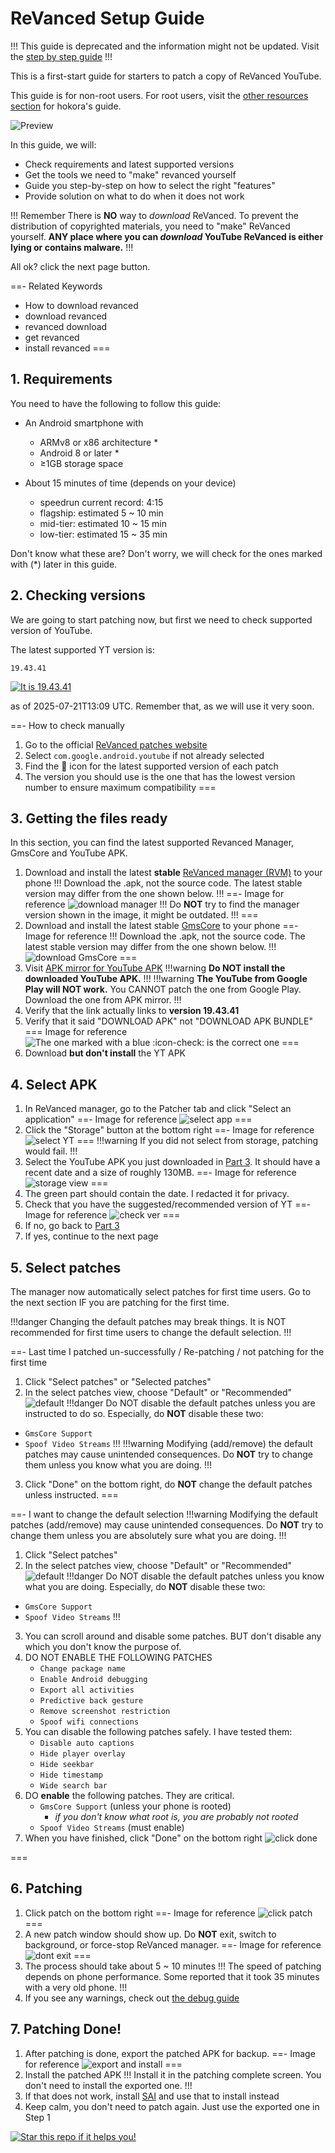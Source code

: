 # ReVanced Setup Guide

!!!
This guide is deprecated and the information might not be updated.
Visit the [step by step guide](/step-by-step/00-preface.md)
!!!

This is a first-start guide for starters to patch a copy of ReVanced YouTube.

This guide is for non-root users. For root users, visit the [other resources section](https://sodawithoutsparkles.github.io/revanced-troubleshooting-guide/#other-resources) for hokora's guide.

![Preview](https://raw.githubusercontent.com/SodaWithoutSparkles/revanced-troubleshooting-guide/main/step-by-step/00.jpg)

In this guide, we will:

- Check requirements and latest supported versions
- Get the tools we need to "make" revanced yourself
- Guide you step-by-step on how to select the right "features"
- Provide solution on what to do when it does not work

!!! Remember
There is **NO** way to _download_ ReVanced. To prevent the distribution of copyrighted materials, you need to "make" ReVanced yourself. 
**ANY place where you can _download_ YouTube ReVanced is either lying or contains malware.**
!!!

All ok? click the next page button.

==- Related Keywords
- How to download revanced
- download revanced
- revanced download
- get revanced
- install revanced
===

## 1. Requirements

You need to have the following to follow this guide:

- An Android smartphone with
    - ARMv8 or x86 architecture *
    - Android 8 or later *
    - ≥1GB storage space

- About 15 minutes of time (depends on your device)
    - speedrun current record: 4:15
    - flagship: estimated 5 ~ 10 min
    - mid-tier: estimated 10 ~ 15 min
    - low-tier: estimated 15 ~ 35 min

Don't know what these are? Don't worry, we will check for the ones marked with (*) later in this guide.

## 2. Checking versions

We are going to start patching now, but first we need to check supported version of YouTube.

The latest supported YT version is:

```
19.43.41
```

[![It is 19.43.41](https://img.shields.io/badge/Latest%20Supported%20Version-19.43.41-ff0000?style=for-the-badge&logo=youtube)](https://www.apkmirror.com/apk/google-inc/youtube/youtube-19-43-41-release/youtube-19-43-41-android-apk-download/)

as of 2025-07-21T13:09 UTC. Remember that, as we will use it very soon.

==- How to check manually
1. Go to the official [ReVanced patches website](https://revanced.app/patches?pkg=com.google.android.youtube)
2. Select `com.google.android.youtube` if not already selected
3. Find the 🎯 icon for the latest supported version of each patch
4. The version you should use is the one that has the lowest version number to ensure maximum compatibility
===

## 3. Getting the files ready

In this section, you can find the latest supported Revanced Manager, GmsCore and YouTube APK.

1. Download and install the latest **stable** [ReVanced manager (RVM)](https://github.com/ReVanced/ReVanced-manager/releases/latest) to your phone
!!!
Download the .apk, not the source code. 
The latest stable version may differ from the one shown below.
!!!
==- Image for reference
![download manager](https://github.com/SodaWithoutSparkles/ReVanced-troubleshooting-guide/blob/main/screenshots/000-download_manager.jpg?raw=true)
!!!
Do **NOT** try to find the manager version shown in the image, it might be outdated.
!!!
===
2. Download and install the latest stable [GmsCore](https://github.com/ReVanced/GmsCore/releases/latest) to your phone
==- Image for reference
!!!
Download the .apk, not the source code. 
The latest stable version may differ from the one shown below.
!!!
![download GmsCore](https://github.com/SodaWithoutSparkles/ReVanced-troubleshooting-guide/blob/main/screenshots/010-download_GmsCore.jpg?raw=true)
===
3. Visit [APK mirror for YouTube APK](https://www.apkmirror.com/apk/google-inc/youtube/youtube-19-43-41-release/youtube-19-43-41-android-apk-download/)
!!!warning
**Do NOT install the downloaded YouTube APK.**
!!!
!!!warning
**The YouTube from Google Play will NOT work.** You CANNOT patch the one from Google Play. Download the one from APK mirror.
!!!
4. Verify that the link actually links to **version 19.43.41**
5. Verify that it said "DOWNLOAD APK" not "DOWNLOAD APK BUNDLE"
=== Image for reference
![The one marked with a blue :icon-check: is the correct one](https://github.com/SodaWithoutSparkles/ReVanced-troubleshooting-guide/blob/main/screenshots/021-verify-apk-not-bundle.jpg?raw=true)
===
6. Download **but don't install** the YT APK

## 4. Select APK

1. In ReVanced manager, go to the Patcher tab and click "Select an application"
==- Image for reference
![select app](https://github.com/SodaWithoutSparkles/ReVanced-troubleshooting-guide/blob/main/screenshots/060-select_application.jpg?raw=true)
===
2. Click the "Storage" button at the bottom right
==- Image for reference
![select YT](https://github.com/SodaWithoutSparkles/ReVanced-troubleshooting-guide/blob/main/screenshots/081-select_from_storage.jpg?raw=true)
===
!!!warning 
If you did not select from storage, patching would fail.
!!!
3. Select the YouTube APK you just downloaded in [Part 3](https://sodawithoutsparkles.github.io/revanced-troubleshooting-guide/step-by-step/03-get-files/). It should have a recent date and a size of roughly 130MB.
==- Image for reference
![storage view](https://github.com/SodaWithoutSparkles/ReVanced-troubleshooting-guide/blob/main/screenshots/090-select_YT_apk.jpg?raw=true)
===
4. The green part should contain the date. I redacted it for privacy.
5. Check that you have the suggested/recommended version of YT
==- Image for reference
![check ver](https://github.com/SodaWithoutSparkles/ReVanced-troubleshooting-guide/blob/main/screenshots/100-check_version.jpg?raw=true)
===
6. If no, go back to [Part 3](https://sodawithoutsparkles.github.io/revanced-troubleshooting-guide/step-by-step/03-get-files/)
7. If yes, continue to the next page

## 5. Select patches

The manager now automatically select patches for first time users. Go to the next section IF you are patching for the first time.

!!!danger
Changing the default patches may break things. It is NOT recommended for first time users to change the default selection.
!!!

==- Last time I patched un-successfully / Re-patching / not patching for the first time
1. Click "Select patches" or "Selected patches"
2. In the select patches view, choose "Default" or "Recommended"
![default](https://github.com/SodaWithoutSparkles/ReVanced-troubleshooting-guide/blob/main/screenshots/110-select_default.jpg?raw=true)
!!!danger
Do NOT disable the default patches unless you are instructed to do so. Especially, do **NOT** disable these two:
- `GmsCore Support`
- `Spoof Video Streams`
!!!
!!!warning
Modifying (add/remove) the default patches may cause unintended consequences. 
Do **NOT** try to change them unless you know what you are doing.
!!!
3. Click "Done" on the bottom right, do **NOT** change the default patches unless instructed.
===

==- I want to change the default selection
!!!warning
Modifying the default patches (add/remove) may cause unintended consequences. Do **NOT** try to change them unless you are absolutely sure what you are doing.
!!!
1. Click "Select patches"
2. In the select patches view, choose "Default" or "Recommended"
![default](https://github.com/SodaWithoutSparkles/ReVanced-troubleshooting-guide/blob/main/screenshots/110-select_default.jpg?raw=true)
!!!danger
Do NOT disable the default patches unless you know what you are doing. Especially, do **NOT** disable these two:
- `GmsCore Support`
- `Spoof Video Streams`
!!!
3. You can scroll around and disable some patches. BUT don't disable any which you don't know the purpose of.
4. DO NOT ENABLE THE FOLLOWING PATCHES
    - `Change package name`
    - `Enable Android debugging`
    - `Export all activities`
    - `Predictive back gesture`
    - `Remove screenshot restriction`
    - `Spoof wifi connections`
5. You can disable the following patches safely. I have tested them:
    - `Disable auto captions`
    - `Hide player overlay`
    - `Hide seekbar`
    - `Hide timestamp`
    - `Wide search bar`
6. DO **enable** the following patches. They are critical.
    - `GmsCore Support` (unless your phone is rooted)
        - _if you don't know what root is, you are probably not rooted_
    - `Spoof Video Streams` (must enable)
6. When you have finished, click "Done" on the bottom right
![click done](https://github.com/SodaWithoutSparkles/ReVanced-troubleshooting-guide/blob/main/screenshots/120-click_done.jpg?raw=true)

===

## 6. Patching

1. Click patch on the bottom right
==- Image for reference
![click patch](https://github.com/SodaWithoutSparkles/ReVanced-troubleshooting-guide/blob/main/screenshots/130-go_patch.jpg?raw=true)
===
2. A new patch window should show up. Do **NOT** exit, switch to background, or force-stop ReVanced manager.
==- Image for reference
![dont exit](https://github.com/SodaWithoutSparkles/ReVanced-troubleshooting-guide/blob/main/screenshots/140-dont_exit.jpg?raw=true)
===
3. The process should take about 5 ~ 10 minutes
!!!
The speed of patching depends on phone performance. Some reported that it took 35 minutes with a very old phone.
!!!
4. If you see any warnings, check out [the debug guide](/troubleshoot/00-trouble-shooting.md)

## 7. Patching Done!

1. After patching is done, export the patched APK for backup.
==- Image for reference
![export and install](https://github.com/SodaWithoutSparkles/ReVanced-troubleshooting-guide/blob/main/screenshots/150-export_install.jpg?raw=true)
===
2. Install the patched APK
!!!
Install it in the patching complete screen. You don't need to install the exported one.
!!!
3. If that does not work, install [SAI](https://play.google.com/store/apps/details?id=com.aefyr.sai) and use that to install instead
4. Keep calm, you don't need to patch again. Just use the exported one in Step 1

[![Star this repo if it helps you!](https://img.shields.io/github/stars/SodaWithoutSparkles/revanced-troubleshooting-guide?style=for-the-badge&logo=github)](https://github.com/SodaWithoutSparkles/revanced-troubleshooting-guide)

